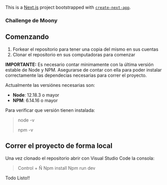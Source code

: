 This is a [Next.js](https://nextjs.org/) project bootstrapped with [`create-next-app`](https://github.com/vercel/next.js/tree/canary/packages/create-next-app).

### Challenge de Moony

## Comenzando

 1. Forkear el repositorio para tener una copia del mismo en sus cuentas
 2. Clonar el repositorio en sus computadoras para comenzar

__IMPORTANTE:__ Es necesario contar minimamente con la última versión estable de Node y NPM. Asegurarse de contar con ella para poder instalar correctamente las dependecias necesarias para correr el proyecto.

Actualmente las versiónes necesarias son:

 * __Node__: 12.18.3 o mayor
 * __NPM__: 6.14.16 o mayor

Para verificar que versión tienen instalada:

> node -v
>
> npm -v

## Correr el proyecto de forma local

Una vez clonado el repositorio abrir con Visual Studio Code la consola:

> Control + Ñ
> Npm install
> Npm run dev

Todo Listo!!

